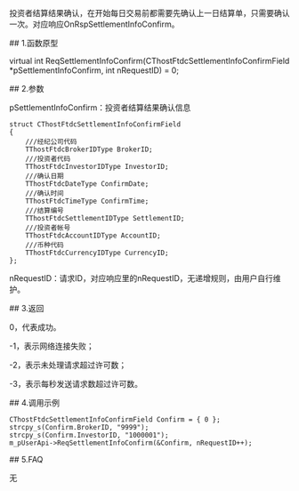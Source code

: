 <p>投资者结算结果确认，在开始每日交易前都需要先确认上一日结算单，只需要确认一次。对应响应OnRspSettlementInfoConfirm。</p>
<span class="anchor" id="a99461ab-4627-4865-aa7e-6b09ce255239"></span>
## 1.函数原型
<p>virtual int ReqSettlementInfoConfirm(CThostFtdcSettlementInfoConfirmField *pSettlementInfoConfirm, int nRequestID) = 0;</p>
<span class="anchor" id="6cfda584-9829-4341-a342-d434e81203ce"></span>
## 2.参数
<p>pSettlementInfoConfirm：投资者结算结果确认信息</p>
<pre><code>struct CThostFtdcSettlementInfoConfirmField
{
    ///经纪公司代码
    TThostFtdcBrokerIDType BrokerID;
    ///投资者代码
    TThostFtdcInvestorIDType InvestorID;
    ///确认日期
    TThostFtdcDateType ConfirmDate;
    ///确认时间
    TThostFtdcTimeType ConfirmTime;
    ///结算编号
    TThostFtdcSettlementIDType SettlementID;
    ///投资者帐号
    TThostFtdcAccountIDType AccountID;
    ///币种代码
    TThostFtdcCurrencyIDType CurrencyID;
};
</code></pre>
<p>nRequestID：请求ID，对应响应里的nRequestID，无递增规则，由用户自行维护。</p>
<span class="anchor" id="57fef739-2bd0-40e1-a1e9-d82744ae6ee8"></span>
## 3.返回
<p>0，代表成功。</p>
<p>-1，表示网络连接失败；</p>
<p>-2，表示未处理请求超过许可数；</p>
<p>-3，表示每秒发送请求数超过许可数。</p>
<span class="anchor" id="cb400202-4a7d-4779-b42b-91c1b9c77afa"></span>
## 4.调用示例
<pre><code>CThostFtdcSettlementInfoConfirmField Confirm = { 0 };
strcpy_s(Confirm.BrokerID, "9999"); 
strcpy_s(Confirm.InvestorID, "1000001");
m_pUserApi-&gt;ReqSettlementInfoConfirm(&amp;Confirm, nRequestID++);
</code></pre>
<span class="anchor" id="cd679b50-57ed-4aff-a37e-deb4472a32fa"></span>
## 5.FAQ
<p>无</p>

